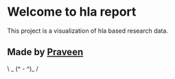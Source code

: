 # Welcome to hla report

This project is a visualization of hla based research data.

## Made by [Praveen](https://www.instagram.com/imp8lite/)

\\ \_ (^ - ^)_ /
